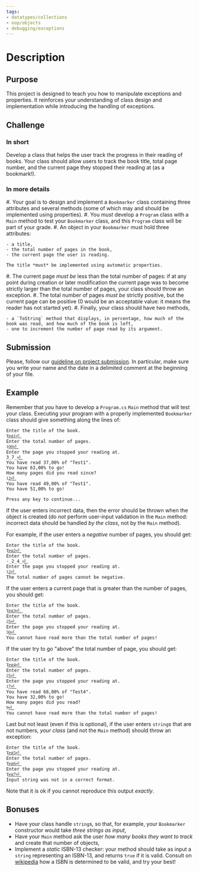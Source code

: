 ```yaml
---
tags:
- datatypes/collections
- oop/objects
- debugging/exceptions
---
```


# Description

## Purpose

This project is designed to teach you how to manipulate exceptions and properties.
It reinforces your understanding of class design and implementation while introducing the handling of exceptions.

## Challenge

### In short

Develop a class that helps the user track the progress in their reading of books.
Your class should allow users to track the book title, total page number, and the current page they stopped their reading at (as a bookmark!).

### In more details

#. Your goal is to design and implement a `Bookmarker` class containing three attributes and several methods (some of which may and should be implemented using properties).
#. You *must* develop a `Program` class with a `Main` method to test your `Bookmarker` class, and this `Program` class will be part of your grade.
#. An object in your `Bookmarker` must hold three attributes:

    - a title,
    - the total number of pages in the book,
    - the current page the user is reading.

    The title *must* be implemented using automatic properties.

#. The current page *must be* less than the total number of pages: if at any point during creation or later modification the current page was to become strictly larger than the total number of pages, your class should throw an exception.
#. The total number of pages *must be* strictly positive, but the current page can be positive (0 would be an acceptable value: it means the reader has not started yet).
#. Finally, your class should have two methods,

    - a `ToString` method that displays, in percentage, how much of the book was read, and how much of the book is left,
    - one to increment the number of page read by its argument.

## Submission

Please, follow our [guideline on project submission](https://princomp.github.io/projects/submission).
In particular, make sure you write your name and the date in a delimited comment at the beginning of your file.

## Example

Remember that *you* have to develop a `Program.cs` `Main` method that will test your class.
Executing your program with a properly implemented `Bookmarker` class should give something along the lines of:

```text
Enter the title of the book.
T͟e͟s͟t͟1͟⏎͟
Enter the total number of pages.
1͟0͟0͟⏎͟
Enter the page you stopped your reading at.
3̲7̲⏎͟
You have read 37,00% of "Test1".
You have 63,00% to go!
How many pages did you read since?
1͟2͟⏎͟
You have read 49,00% of "Test1".
You have 51,00% to go!

Press any key to continue...
```

If the user enters incorrect data, then the error should be thrown when the object is created (do *not* perform user-input validation in the `Main` method: incorrect data should be handled *by the class*, not by the `Main` method).

For example, if the user enters a _negative_ number of pages, you should get:


```text
Enter the title of the book.
T͟e͟s͟t͟2͟⏎͟
Enter the total number of pages.
-̲2̲4̲⏎͟
Enter the page you stopped your reading at.
1͟2͟⏎͟
The total number of pages cannot be negative.
```

If the user enters a current page that is greater than the number of pages, you should get:


```text
Enter the title of the book.
T͟e͟s͟t͟3͟⏎͟ ͟
Enter the total number of pages.
2͟5͟⏎͟
Enter the page you stopped your reading at.
3͟0͟⏎͟
You cannot have read more than the total number of pages!
```

If the user try to go "above" the total number of page, you should get:

```text
Enter the title of the book.
T͟e͟s͟t͟4͟⏎͟
Enter the total number of pages.
2͟5͟⏎͟
Enter the page you stopped your reading at.
1͟7͟⏎͟
You have read 68,00% of "Test4".
You have 32,00% to go!
How many pages did you read?
9͟⏎͟
You cannot have read more than the total number of pages!
```

Last but not least (even if this is optional), if the user enters `string`s that are not numbers, _your class_ (and not the `Main` method) should throw an exception:

```text
Enter the title of the book.
T͟e͟s͟t͟5͟⏎͟
Enter the total number of pages.
T͟e͟s͟t͟6͟⏎͟
Enter the page you stopped your reading at.
T͟e͟s͟t͟7͟⏎͟
Input string was not in a correct format.
```

Note that it is ok if you cannot reproduce this output *exactly*.

## Bonuses

- Have your class handle `string`s, so that, for example, your `Bookmarker` constructor would take _three strings as input_,
- Have your `Main` method ask the user *how many books they want to track* and create that number of objects,
- Implement a _static_ ISBN-13 checker: your method should take as input a `string` representing an ISBN-13, and returns `true` if it is valid. Consult on [wikipedia](https://en.wikipedia.org/wiki/ISBN#ISBN-13_check_digit_calculation) how a ISBN is determined to be valid, and try your best!
